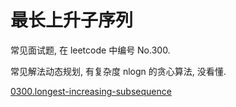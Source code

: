 最长上升子序列
===

常见面试题, 在 leetcode 中编号 No.300.

常见解法动态规划, 有复杂度 nlogn 的贪心算法, 没看懂.

[0300.longest-increasing-subsequence](../../0300.longest-increasing-subsequence)
